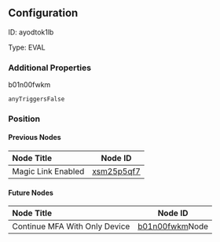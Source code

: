 # 
## Configuration
ID:  ayodtok1lb

Type: EVAL 







### Additional Properties
b01n00fwkm
```string 
anyTriggersFalse
```





### Position

#### Previous Nodes
| Node Title | Node ID |
| :------------- | ------------ |
| Magic Link Enabled | [xsm25p5qf7](./xsm25p5qf7.md) | 
 
 #### Future Nodes
| Node Title | Node ID |
| :------------- | ------------ |
| Continue MFA With Only Device |[b01n00fwkm](./b01n00fwkm.md)Node |[x9k0uusly8](./x9k0uusly8.md) | 